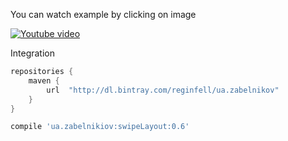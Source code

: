 You can watch example by clicking on image

[![Youtube video](https://pp.vk.me/c624217/v624217564/5232d/ngC3U5dReK4.jpg)](https://www.youtube.com/watch?v=bY_j41duY0E&feature=youtu.be)

Integration 

```groovy
repositories {
    maven {
        url  "http://dl.bintray.com/reginfell/ua.zabelnikov" 
    }
} 
```

```groovy
compile 'ua.zabelnikiov:swipeLayout:0.6'
```
